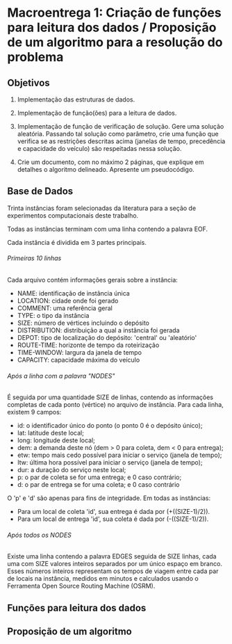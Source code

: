 # Macroentrega 1: Criação de funções para leitura dos dados / Proposição de um algoritmo para a resolução do problema

## Objetivos
1. Implementação das estruturas de dados.

2. Implementação de função(ões) para a leitura de dados.

3. Implementação de função de verificação de solução.
  Gere uma solução aleatória. Passando tal solução como parâmetro,
crie uma função que verifica se as restrições descritas acima (janelas
de tempo, precedência e capacidade do veículo) são respeitadas
nessa solução.

4. Crie um documento, com no máximo 2 páginas, que explique em detalhes o algoritmo delineado. Apresente um pseudocódigo.

## Base de Dados

Trinta instâncias foram selecionadas da literatura para a seção de experimentos computacionais deste trabalho.

Todas as instâncias terminam com uma linha contendo a palavra EOF.

Cada instância é dividida em 3 partes principais.

###### Primeiras 10 linhas

Cada arquivo contém informações gerais sobre a instância:

* NAME: identificação de instância única
* LOCATION: cidade onde foi gerado
* COMMENT: uma referência geral
* TYPE: o tipo da instância
* SIZE: número de vértices incluindo o depósito
* DISTRIBUTION: distribuição a qual a instância foi gerada
* DEPOT: tipo de localização do depósito: 'central' ou 'aleatório'
* ROUTE-TIME: horizonte de tempo da roteirização
* TIME-WINDOW: largura da janela de tempo
* CAPACITY: capacidade máxima do veículo

######  Após a linha com a palavra "NODES"

É seguida por uma quantidade SIZE de linhas, contendo as informações completas de cada ponto (vértice) no arquivo de instância.
Para cada linha, existem 9 campos:

* id: o identificador único do ponto (o ponto 0 é o depósito único);
* lat: latitude deste local;
* long: longitude deste local;
* dem: a demanda deste nó (dem > 0 para coleta, dem < 0 para entrega);
* etw: tempo mais cedo possível para iniciar o serviço (janela de tempo);
* ltw: última hora possível para iniciar o serviço (janela de tempo);
* dur: a duração do serviço neste local;
* p: o par de coleta se <id> for uma entrega; e 0 caso contrário;
* d: o par de entrega se <id> for uma coleta; e 0 caso contrário

O 'p' e 'd' são apenas para fins de integridade. Em todas as instâncias:
* Para um local de coleta 'id', sua entrega é dada por (<id>+((SIZE-1)/2)). 
* Para um local de entrega 'id', sua coleta é dada por (<id>-((SIZE-1)/2)).

###### Após todos os NODES

Existe uma linha contendo a palavra EDGES seguida de SIZE linhas, cada uma com SIZE valores inteiros separados por um único espaço
em branco. Esses números inteiros representam os tempos de viagem entre cada
par de locais na instância, medidos em minutos e calculados usando o Ferramenta
Open Source Routing Machine (OSRM).

## Funções para leitura dos dados



## Proposição de um algoritmo
  
